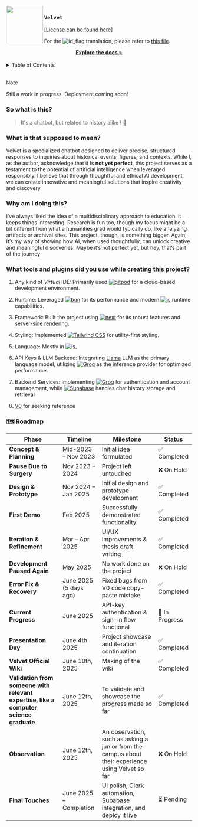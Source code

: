 <!-- This original Markdown design is inspired by Zed Browser's official repository. -->  
<!-- Source: https://github.com/zed-industries/zed/blob/main/README.md -->

<img src="./root/app/favicon.ico" width="100px" align="left" />

### `Velvet`
[[License can be found here](/license)]

<p align="left">
  For the
  <img
    src="https://upload.wikimedia.org/wikipedia/commons/thumb/9/9f/Flag_of_Indonesia.svg/20px-Flag_of_Indonesia.svg.png?20200822164827"
    alt="id_flag"
  />
  translation, please refer to <a href="/root/readme.md">this file</a>.
  <br />
</p>

<div align="center">
  <a href="https://github.com/archangel-12/t_core">
    <strong>Explore the docs »</strong>
  </a>
</div>

<br/>

<details>
  <summary>Table of Contents</summary>
  <ol>
    <li>
      <a href="#so-what-is-this">So what is this?</a>
    </li>
    <li>
      <a href="#what-is-it-supposed-to-mean">What is that supposed to mean?</a>
    </li>
    <li>
      <a href="#why-am-i-doing-this">Why am I doing this?</a>
    </li>
    <li>
      <a
        href="#what-tools-and-plugins-did-you-use-while-creating-this-project"
        >What tools and plugins did you use while creating this project?</a
      >
    </li>
    <li><a href="#roadmap">🗺️ Roadmap</a></li>
  </ol>
</details>

<br/>

> [!NOTE]  
> Still a work in progress. Deployment coming soon!

### So what is this?
> It's a chatbot, but related to history alike ! 🤗

### What is that supposed to mean?
Velvet is a specialized chatbot designed to deliver precise, structured responses to inquiries about historical events, figures, and contexts. While I, as the author, acknowledge that it is __not yet perfect__, this project serves as a testament to the potential of artificial intelligence when leveraged responsibly. I believe that through thoughtful and ethical AI development, we can create innovative and meaningful solutions that inspire creativity and discovery

### Why am I doing this?
I’ve always liked the idea of a multidisciplinary approach to education. it keeps things interesting. Research is fun too, though my focus might be a bit different from what a humanities grad would typically do, like analyzing artifacts or archival sites. This project, though, is something bigger. Again, It’s my way of showing how AI, when used thoughtfully, can unlock creative and meaningful discoveries. Maybe it’s not perfect yet, but hey, that’s part of the journey

### What tools and plugins did you use while creating this project?
1. Any kind of *Virtual* IDE: Primarily used <a href="https://gitpod.io/"><img src="https://img.shields.io/badge/-gitpod-orange?logo=gitpod&logoColor=white&label=" alt="gitpod" /></a> for a cloud-based development environment.

2. Runtime: Leveraged <a href="https://bun.sh/">
  <img src="https://img.shields.io/badge/bun-%23000000.svg?logo=bun&logoColor=white" alt="bun"></a> for its performance and modern <a href="https://developer.mozilla.org/en-US/docs/Web/JavaScript"><img src="https://img.shields.io/badge/JavaScript-%23F7DF1E.svg?logo=javascript&logoColor=white" alt="js"></a> runtime capabilities.

3. Framework: Built the project using <a href="https://nextjs.org/">
  <img src="https://img.shields.io/badge/next-%23000000.svg?logo=next.js&logoColor=white" alt="next"></a> for its robust features and [server-side rendering](https://nextjs.org/docs/pages/building-your-application/rendering/server-side-rendering).

4. Styling: Implemented <a href="https://tailwindcss.com/"><img src="https://img.shields.io/badge/tailwind.css-%2338B2AC.svg?logo=tailwindcss&logoColor=white" alt="Tailwind CSS"></a> for utility-first styling.

5. Language: Mostly in <a href="https://developer.mozilla.org/en-US/docs/Web/JavaScript"><img src="https://img.shields.io/badge/JavaScript-%23F7DF1E.svg?logo=javascript&logoColor=white" alt="js"></a>,

6. API Keys & LLM Backend: Integrating [Llama](https://ai.meta.com/blog/meta-llama-3-1/) LLM as the primary language model, utilizing <a href="https://console.groq.com/home"><img src="https://img.shields.io/badge/Groq-%23F55036.svg" alt="Groq"></a> as the inference provider for optimized performance. 

7. Backend Services: Implementing <a href="https://dashboard.clerk.com/apps"><img src="https://img.shields.io/badge/Clerk-%23000000.svg?logo=clerk&logoColor=purple" alt="Groq"></a> for authentication and account management, while <a href="https://supabase.com/"><img src="https://img.shields.io/badge/Supabase-%2300E676.svg?logo=supabase&logoColor=white" alt="Supabase"></a> handles chat history storage and retrieval

8. [V0](https://v0.dev/) for seeking reference

### 🗺️ Roadmap
| Phase | Timeline | Milestone | Status |
|-------|----------|-----------|--------|
| **Concept & Planning** | Mid-2023 – Nov 2023 | Initial idea formulated | ✅ Completed |
| **Pause Due to Surgery** | Nov 2023 – 2024 | Project left untouched | ❌ On Hold |
| **Design & Prototype** | Nov 2024 – Jan 2025 | Initial design and prototype development | ✅ Completed |
| **First Demo** | Feb 2025 | Successfully demonstrated functionality | ✅ Completed |
| **Iteration & Refinement** | Mar – Apr 2025 | UI/UX improvements & thesis draft writing | ✅ Completed |
| **Development Paused Again** | May 2025 | No work done on the project | ❌ On Hold |
| **Error Fix & Recovery** | June 2025 (5 days ago) | Fixed bugs from V0 code copy-paste mistake | ✅ Completed |
| **Current Progress** | June 2025 | API-key authentication & sign-in flow functional | 🔄 In Progress |
| **Presentation Day** | June 4th 2025 | Project showcase and iteration continuation | ✅ Completed |
| **Velvet Official Wiki**       | June 10th, 2025 | Making of the wiki | ✅ Completed |
| **Validation from someone with relevant expertise, like a computer science graduate**       | June 12th, 2025 | To validate and showcase the progress made so far | ✅ Completed |
| **Observation**       | June 12th, 2025 | An observation, such as asking a junior from the campus about their experience using Velvet so far | ❌ On Hold |
| **Final Touches** | June 2025 – Completion | UI polish, Clerk automation, Supabase integration, and deploy it live | ⏳ Pending |